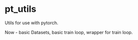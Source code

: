 # pt_utils
Utils for use with pytorch.

Now - basic Datasets, basic train loop, wrapper for train loop.


